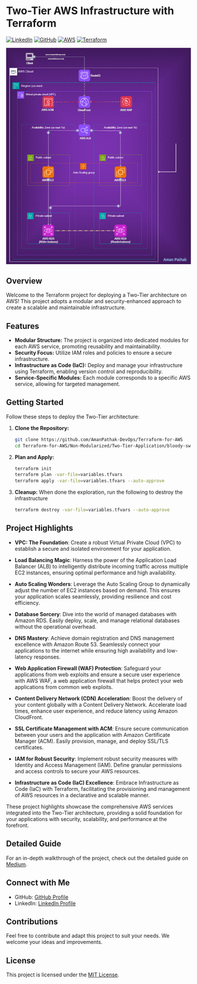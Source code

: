 # Two-Tier AWS Infrastructure with Terraform
[![LinkedIn](https://img.shields.io/badge/Connect%20with%20me%20on-LinkedIn-blue.svg)](https://www.linkedin.com/in/aman-devops/)
[![GitHub](https://img.shields.io/github/stars/AmanPathak-DevOps.svg?style=social)](https://github.com/AmanPathak-DevOps)
[![AWS](https://img.shields.io/badge/AWS-%F0%9F%9B%A1-orange)](https://aws.amazon.com)
[![Terraform](https://img.shields.io/badge/Terraform-%E2%9C%A8-lightgrey)](https://www.terraform.io)

<img src="assets/Two-Tier-Architecture.gif"> </img>

## Overview

Welcome to the Terraform project for deploying a Two-Tier architecture on AWS! This project adopts a modular and security-enhanced approach to create a scalable and maintainable infrastructure.

## Features

- **Modular Structure:** The project is organized into dedicated modules for each AWS service, promoting reusability and maintainability.
- **Security Focus:** Utilize IAM roles and policies to ensure a secure infrastructure.
- **Infrastructure as Code (IaC):** Deploy and manage your infrastructure using Terraform, enabling version control and reproducibility.
- **Service-Specific Modules:** Each module corresponds to a specific AWS service, allowing for targeted management.

## Getting Started

Follow these steps to deploy the Two-Tier architecture:

1. **Clone the Repository:**

   ```bash
   git clone https://github.com/AmanPathak-DevOps/Terraform-for-AWS
   cd Terraform-for-AWS/Non-Modularized/Two-Tier-Application/bloody-sweet
   ```

2.  **Plan and Apply:**
    ```bash
    terraform init
    terraform plan -var-file=variables.tfvars
    terraform apply -var-file=variables.tfvars --auto-approve
    ```

3. **Cleanup:**
When done the exploration, run the following to destroy the infrastructure
    ```bash
    terraform destroy -var-file=variables.tfvars --auto-approve
    ```

## Project Highlights

- **VPC: The Foundation**: Create a robust Virtual Private Cloud (VPC) to establish a secure and isolated environment for your application.

- **Load Balancing Magic**: Harness the power of the Application Load Balancer (ALB) to intelligently distribute incoming traffic across multiple EC2 instances, ensuring optimal performance and high availability.

- **Auto Scaling Wonders**: Leverage the Auto Scaling Group to dynamically adjust the number of EC2 instances based on demand. This ensures your application scales seamlessly, providing resilience and cost efficiency.

- **Database Sorcery**: Dive into the world of managed databases with Amazon RDS. Easily deploy, scale, and manage relational databases without the operational overhead.

- **DNS Mastery**: Achieve domain registration and DNS management excellence with Amazon Route 53. Seamlessly connect your applications to the internet while ensuring high availability and low-latency responses.

- **Web Application Firewall (WAF) Protection**: Safeguard your applications from web exploits and ensure a secure user experience with AWS WAF, a web application firewall that helps protect your web applications from common web exploits.

- **Content Delivery Network (CDN) Acceleration**: Boost the delivery of your content globally with a Content Delivery Network. Accelerate load times, enhance user experience, and reduce latency using Amazon CloudFront.

- **SSL Certificate Management with ACM**: Ensure secure communication between your users and the application with Amazon Certificate Manager (ACM). Easily provision, manage, and deploy SSL/TLS certificates.

- **IAM for Robust Security**: Implement robust security measures with Identity and Access Management (IAM). Define granular permissions and access controls to secure your AWS resources.

- **Infrastructure as Code (IaC) Excellence**: Embrace Infrastructure as Code (IaC) with Terraform, facilitating the provisioning and management of AWS resources in a declarative and scalable manner.

These project highlights showcase the comprehensive AWS services integrated into the Two-Tier architecture, providing a solid foundation for your applications with security, scalability, and performance at the forefront.


## Detailed Guide

For an in-depth walkthrough of the project, check out the detailed guide on [Medium](https://medium.com/@amanpathakdevops/deploy-two-tier-architecture-on-aws-using-terraform-9a1e310811c0).

## Connect with Me

- GitHub: [GitHub Profile](https://github.com/AmanPathak-DevOps)
- LinkedIn: [LinkedIn Profile](https://www.linkedin.com/in/aman-devops/)

## Contributions

Feel free to contribute and adapt this project to suit your needs. We welcome your ideas and improvements.

## License

This project is licensed under the [MIT License](LICENSE).
